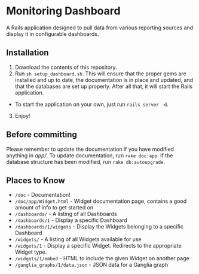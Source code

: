 # Monitoring Dashboard
A Rails application designed to pull data from various reporting sources and display it in configurable dashboards.

## Installation
1. Download the contents of this repository.
2. Run `sh setup_dashboard.sh`. This will ensure that the proper gems are installed and up to date, the documentation is in place and updated, and that the databases are set up properly. After all that, it will start the Rails application.
  - To start the application on your own, just run `rails server -d`.
3. Enjoy!

## Before committing
Please remember to update the documentation if you have modified anything in *app/*. To update documentation, run `rake doc:app`.
If the database structure has been modified, run `rake db:autoupgrade`.

## Places to Know
- `/doc` - Documentation!
- `/doc/app/Widget.html` - Widget documentation page, contains a good amount of info to get started on
- `/dashboards/` - A listing of all Dashboards
- `/dashboards/1` - Display a specific Dashboard
- `/dashboards/1/widgets` - Display the Widgets belonging to a specific Dashboard
- `/widgets/` - A listing of all Widgets available for use
- `/widgets/1` - Display a specific Widget. Redirects to the appropriate Widget type.
- `/widgets/1/embed` - HTML to include the given Widget on another page
- `/ganglia_graphs/1/data.json` - JSON data for a Ganglia graph

